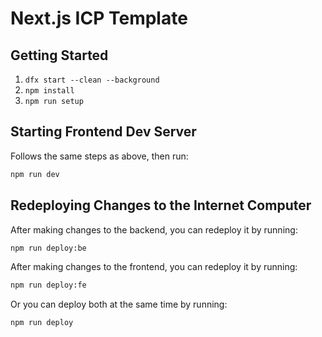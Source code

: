 # Next.js ICP Template

## Getting Started

1. `dfx start --clean --background`
1. `npm install`
1. `npm run setup`

## Starting Frontend Dev Server

Follows the same steps as above, then run:

```bash
npm run dev
```

## Redeploying Changes to the Internet Computer

After making changes to the backend, you can redeploy it by running:

```bash
npm run deploy:be
```

After making changes to the frontend, you can redeploy it by running:

```bash
npm run deploy:fe
```

Or you can deploy both at the same time by running:

```bash
npm run deploy
```
